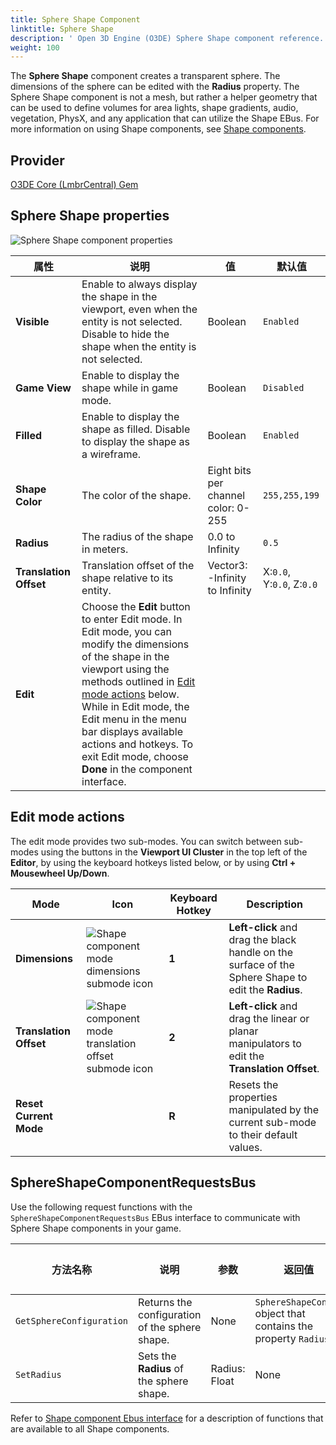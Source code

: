 ```yaml
---
title: Sphere Shape Component
linktitle: Sphere Shape
description: ' Open 3D Engine (O3DE) Sphere Shape component reference. '
weight: 100
---
```




The **Sphere Shape** component creates a transparent sphere. The dimensions of the sphere can be edited with the **Radius** property. The Sphere Shape component is not a mesh, but rather a helper geometry that can be used to define volumes for area lights, shape gradients, audio, vegetation, PhysX, and any application that can utilize the Shape EBus. For more information on using Shape components, see [Shape components](/docs/user-guide/components/reference/shape/).

## Provider

[O3DE Core (LmbrCentral) Gem](/docs/user-guide/gems/reference/o3de-core)

## Sphere Shape properties

![Sphere Shape component properties](/images/user-guide/components/reference/shape/sphere-shape-component-ui-01.png)

| 属性 | 说明 | 值 | 默认值 |
|-|-|-|-|
| **Visible** | Enable to always display the shape in the viewport, even when the entity is not selected. Disable to hide the shape when the entity is not selected. | Boolean | `Enabled` |
| **Game View** | Enable to display the shape while in game mode. | Boolean | `Disabled` |
| **Filled** | Enable to display the shape as filled.  Disable to display the shape as a wireframe. | Boolean | `Enabled` |
| **Shape Color** | The color of the shape. | Eight bits per channel color: 0-255 | `255,255,199` |
| **Radius** | The radius of the shape in meters. | 0.0 to Infinity | `0.5` |
| **Translation Offset** | Translation offset of the shape relative to its entity. | Vector3: -Infinity to Infinity | X:`0.0`, Y:`0.0`, Z:`0.0` |
| **Edit** | Choose the **Edit** button to enter Edit mode. In Edit mode, you can modify the dimensions of the shape in the viewport using the methods outlined in [Edit mode actions](#edit-mode-actions) below. While in Edit mode, the Edit menu in the menu bar displays available actions and hotkeys. To exit Edit mode, choose **Done** in the component interface. |  |  |

## Edit mode actions

The edit mode provides two sub-modes. You can switch between sub-modes using the buttons in the **Viewport UI Cluster** in the top left of the **Editor**, by using the keyboard hotkeys listed below, or by using **Ctrl + Mousewheel Up/Down**.

| Mode | Icon | Keyboard Hotkey | Description |
| - | - | - | - |
| **Dimensions** | ![Shape component mode dimensions submode icon](/images/user-guide/components/reference/shape/shape-component-mode-submode-dimensions.svg) | **1** | **Left-click** and drag the black handle on the surface of the Sphere Shape to edit the **Radius**. |
| **Translation Offset** | ![Shape component mode translation offset submode icon](/images/user-guide/components/reference/shape/shape-component-mode-submode-translation-offset.svg) | **2** | **Left-click** and drag the linear or planar manipulators to edit the **Translation Offset**. |
| **Reset Current Mode** | | **R** | Resets the properties manipulated by the current sub-mode to their default values. | 

## SphereShapeComponentRequestsBus

Use the following request functions with the `SphereShapeComponentRequestsBus` EBus interface to communicate with Sphere Shape components in your game.

| 方法名称 | 说明 | 参数 | 返回值 | 脚本化 |
|-|-|-|-|-|
| `GetSphereConfiguration` | Returns the configuration of the sphere shape. | None | `SphereShapeConfig` object that contains the property `Radius`. | Yes |
| `SetRadius` | Sets the **Radius** of the sphere shape. | Radius: Float | None | Yes |

Refer to [Shape component Ebus interface](./#shape-component-ebus-interface) for a description of functions that are available to all Shape components.
